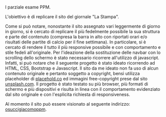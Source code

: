 I parziale esame PPM.

L'obiettivo è di replicare il sito del giornale "La Stampa". 

Come si può notare, nonostante il sito assegnato vari leggermente di giorno in giorno, si è cercato di replicare il più fedelmente possibile la sua struttura e parte del contenuto (compresa la barra in alto con riportati orari e/o risultati delle partite di calcio per il fine settimana).
In particolare, si è cercato di rendere il tutto il più responsive possibile e con comportamento e stile fedeli all'originale.
Per l'ideazione della sostituzione delle navbar con lo scrolling dello schermo è stato necessario ricorrere all'utilizzo di javascript.
Infatti, si può notare che il seguente progetto è stato ideato ricorrendo ad HTML, CSS, Bootstrap e Javascript.
Il sito da me ideato non fa uso di alcun contenuto originale e pertanto soggetto a copyright, bensì utilizza placeholder di [placehold.co](https://placehold.co/) ed immagini free-copyright prese dal sito [unsplash.com](https://unsplash.com/it/images).
Il progetto è stato testato su più browser, più formati di schermo e più dispositivi e risulta in linea con il comportamento evidenziato dal
sito originale e con l'esplicita richiesta di responsiveness.

Al momento il sito può essere visionato al seguente indirizzo: [osuccigiacomoppm](https://orsuccigiacomoppm.altervista.org/).

